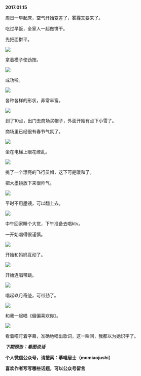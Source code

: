 
          
            
**2017.01.15**

周日一早起床，空气开始变差了，雾霾又要来了。

吃过早饭，全家人一起做饼干。

先把面擀平。




![](img/51001-5dee96ee046eb3aa.jpg)




拿着模子使劲按。




![](img/51001-fd5609d2a4e6e245.jpg)




成功啦。




![](img/51001-a82db26adfebd22f.jpg)




各种各样的形状，非常丰富。




![](img/51001-e99788479a2de282.jpg)




到了10点，出门去商场买帽子，外面开始有点下小雪了。

商场里已经很有春节气氛了。




![](img/51001-48210a01fed1db6b.jpg)




坐在电梯上眼花缭乱。




![](img/51001-56fc46c76f2d0e1d.jpg)




挑了一个漂亮的飞行员帽，这下可是暖和了。

把大墨镜放下来很帅气。




![](img/51001-d09981068c6421f7.jpg)




平时不用墨镜，可以翻上去。




![](img/51001-5d26456c8df29e1a.jpg)




中午回家睡个大觉，下午准备去唱ktv。

一开始唱得很谨慎。




![](img/51001-4ed6ce142cd61099.jpg)




开始和妈妈互动了。




![](img/51001-832639f486728670.jpg)




开始连唱带跳。




![](img/51001-2d037d3b71da7cfe.jpg)




唱起玖月奇迹，可带劲了。




![](img/51001-1694be08ccf765e1.jpg)




和我一起唱《偏偏喜欢你》。




![](img/51001-474ce330ed25b463.jpg)




看着喵盯着字幕，准确地唱出歌词，这一瞬间，我都以为她识字了。


***下期预告：看图说话***


**个人微信公众号，请搜索：摹喵居士（momiaojushi）**

**喜欢作者写写哪些话题，可以公众号留言**

          
        
